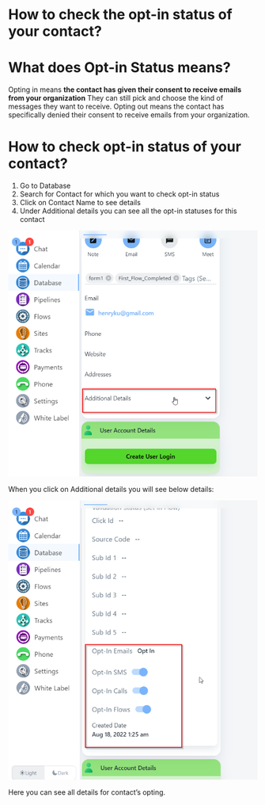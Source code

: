 # How to check the opt-in status of your contact?

# What does Opt-in Status means?

Opting in means **the contact has given their consent to receive emails from your organization**
They can still pick and choose the kind of messages they want to receive. Opting out means the contact has specifically denied their consent to receive emails from your organization.

# How to check opt-in status of your contact?

1. Go to Database
2. Search for Contact for which you want to check opt-in status
3. Click on Contact Name to see details
4. Under Additional details you can see all the opt-in statuses for this contact

![Untitled](How%20to%20check%20the%20opt-in%20status%20of%20your%20contact%20a3ab41bb21844c798541f60d031bb6cc/Untitled.png)

When you click on Additional details you will see below details:

![Untitled](How%20to%20check%20the%20opt-in%20status%20of%20your%20contact%20a3ab41bb21844c798541f60d031bb6cc/Untitled%201.png)

Here you can see all details for contact’s opting.